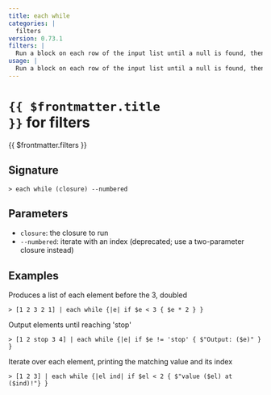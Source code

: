 ```yaml
---
title: each while
categories: |
  filters
version: 0.73.1
filters: |
  Run a block on each row of the input list until a null is found, then create a new list with the results.
usage: |
  Run a block on each row of the input list until a null is found, then create a new list with the results.
---
```


# <code>{{ $frontmatter.title }}</code> for filters

<div class='command-title'>{{ $frontmatter.filters }}</div>

## Signature

```> each while (closure) --numbered```

## Parameters

 -  `closure`: the closure to run
 -  `--numbered`: iterate with an index (deprecated; use a two-parameter closure instead)

## Examples

Produces a list of each element before the 3, doubled
```shell
> [1 2 3 2 1] | each while {|e| if $e < 3 { $e * 2 } }
```

Output elements until reaching 'stop'
```shell
> [1 2 stop 3 4] | each while {|e| if $e != 'stop' { $"Output: ($e)" } }
```

Iterate over each element, printing the matching value and its index
```shell
> [1 2 3] | each while {|el ind| if $el < 2 { $"value ($el) at ($ind)!"} }
```
